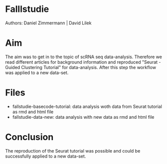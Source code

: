 # Falllstudie 
Authors: Daniel Zimmermann | David Lilek

# Aim
The aim was to get in to the topic of scRNA seq data-analysis. Therefore we read different articles for background information and reproduced "Seurat - Guided Clustering Tutorial" for data-analysis. After this step the workflow was applied to a new data-set.

# Files
* fallstudie-basecode-tutorial: data analysis woth data from Seurat tutorial as rmd and html file
* fallstudie-data-new: data analysis with new data as rmd and html file

# Conclusion
The reproduction of the Seurat tutorial was possible and could be successfully applied to a new data-set.
